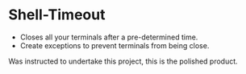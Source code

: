 # Shell-Timeout
- Closes all your terminals after a pre-determined time.
- Create exceptions to prevent terminals from being close.

Was instructed to undertake this project, this is the polished product. 
